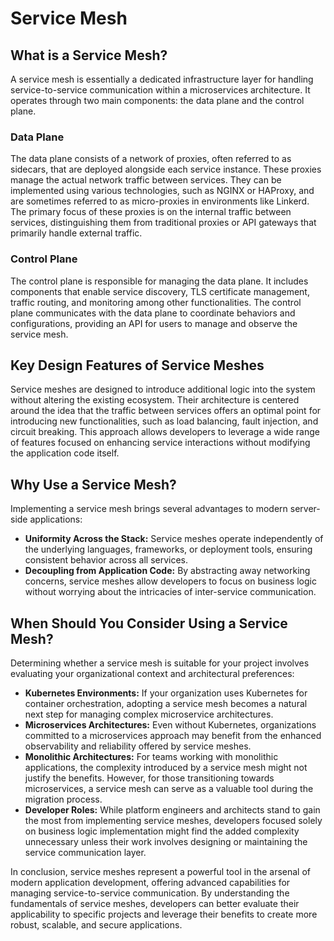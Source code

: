 # Service Mesh

## What is a Service Mesh?

A service mesh is essentially a dedicated infrastructure layer for handling service-to-service communication within a microservices architecture. It operates through two main components: the data plane and the control plane.

### Data Plane

The data plane consists of a network of proxies, often referred to as sidecars, that are deployed alongside each service instance. These proxies manage the actual network traffic between services. They can be implemented using various technologies, such as NGINX or HAProxy, and are sometimes referred to as micro-proxies in environments like Linkerd. The primary focus of these proxies is on the internal traffic between services, distinguishing them from traditional proxies or API gateways that primarily handle external traffic.

### Control Plane

The control plane is responsible for managing the data plane. It includes components that enable service discovery, TLS certificate management, traffic routing, and monitoring among other functionalities. The control plane communicates with the data plane to coordinate behaviors and configurations, providing an API for users to manage and observe the service mesh.

## Key Design Features of Service Meshes

Service meshes are designed to introduce additional logic into the system without altering the existing ecosystem. Their architecture is centered around the idea that the traffic between services offers an optimal point for introducing new functionalities, such as load balancing, fault injection, and circuit breaking. This approach allows developers to leverage a wide range of features focused on enhancing service interactions without modifying the application code itself.

## Why Use a Service Mesh?

Implementing a service mesh brings several advantages to modern server-side applications:

- **Uniformity Across the Stack:** Service meshes operate independently of the underlying languages, frameworks, or deployment tools, ensuring consistent behavior across all services.
- **Decoupling from Application Code:** By abstracting away networking concerns, service meshes allow developers to focus on business logic without worrying about the intricacies of inter-service communication.

## When Should You Consider Using a Service Mesh?

Determining whether a service mesh is suitable for your project involves evaluating your organizational context and architectural preferences:

- **Kubernetes Environments:** If your organization uses Kubernetes for container orchestration, adopting a service mesh becomes a natural next step for managing complex microservice architectures.
- **Microservices Architectures:** Even without Kubernetes, organizations committed to a microservices approach may benefit from the enhanced observability and reliability offered by service meshes.
- **Monolithic Architectures:** For teams working with monolithic applications, the complexity introduced by a service mesh might not justify the benefits. However, for those transitioning towards microservices, a service mesh can serve as a valuable tool during the migration process.
- **Developer Roles:** While platform engineers and architects stand to gain the most from implementing service meshes, developers focused solely on business logic implementation might find the added complexity unnecessary unless their work involves designing or maintaining the service communication layer.

In conclusion, service meshes represent a powerful tool in the arsenal of modern application development, offering advanced capabilities for managing service-to-service communication. By understanding the fundamentals of service meshes, developers can better evaluate their applicability to specific projects and leverage their benefits to create more robust, scalable, and secure applications.
